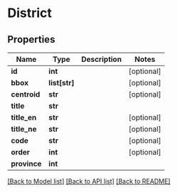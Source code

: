 # District

## Properties
Name | Type | Description | Notes
------------ | ------------- | ------------- | -------------
**id** | **int** |  | [optional] 
**bbox** | **list[str]** |  | [optional] 
**centroid** | **str** |  | [optional] 
**title** | **str** |  | 
**title_en** | **str** |  | [optional] 
**title_ne** | **str** |  | [optional] 
**code** | **str** |  | [optional] 
**order** | **int** |  | [optional] 
**province** | **int** |  | 

[[Back to Model list]](../README.md#documentation-for-models) [[Back to API list]](../README.md#documentation-for-api-endpoints) [[Back to README]](../README.md)


